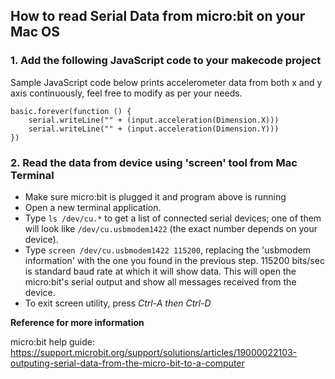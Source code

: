

## How to read Serial Data from micro:bit on your Mac OS

### 1. Add the following JavaScript code to your makecode project

Sample JavaScript code below prints accelerometer data from both x and y axis continuously, feel free to modify as per your needs.

```
basic.forever(function () {
    serial.writeLine("" + (input.acceleration(Dimension.X)))
    serial.writeLine("" + (input.acceleration(Dimension.Y)))
})
```

### 2. Read the data from device using 'screen' tool from Mac Terminal

- Make sure micro:bit is plugged it and program above is running
- Open a new terminal application. 
- Type `ls /dev/cu.*` to get a list of connected serial devices; one of them will look like `/dev/cu.usbmodem1422` (the exact number depends on your device).
- Type `screen /dev/cu.usbmodem1422 115200`, replacing the 'usbmodem information' with the one you found in the previous step. 115200 bits/sec is standard baud rate at which it will show data. This will open the micro:bit's serial output and show all messages received from the device. 
- To exit screen utility, press *Ctrl-A then Ctrl-D*

**Reference for more information**

micro:bit help guide: https://support.microbit.org/support/solutions/articles/19000022103-outputing-serial-data-from-the-micro-bit-to-a-computer
